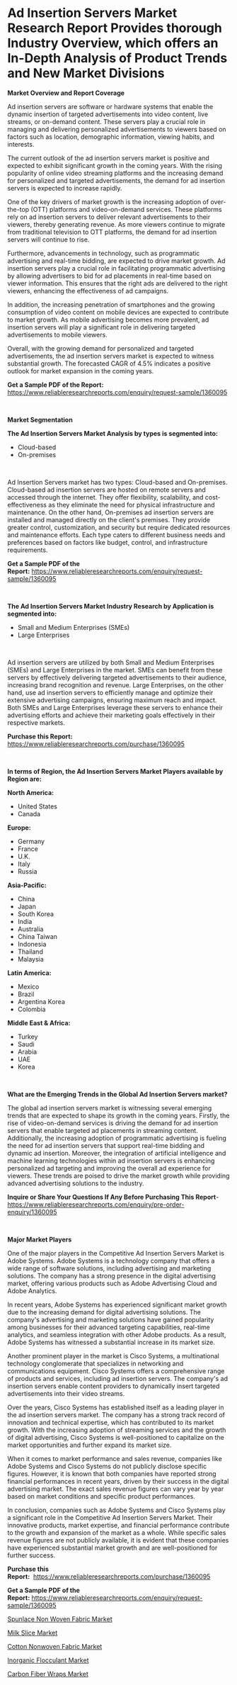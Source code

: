 <p><h1>Ad Insertion Servers Market Research Report Provides thorough Industry Overview, which offers an In-Depth Analysis of Product Trends and New Market Divisions</h1></p><p><strong>Market Overview and Report Coverage</strong></p>
<p><p>Ad insertion servers are software or hardware systems that enable the dynamic insertion of targeted advertisements into video content, live streams, or on-demand content. These servers play a crucial role in managing and delivering personalized advertisements to viewers based on factors such as location, demographic information, viewing habits, and interests.</p><p>The current outlook of the ad insertion servers market is positive and expected to exhibit significant growth in the coming years. With the rising popularity of online video streaming platforms and the increasing demand for personalized and targeted advertisements, the demand for ad insertion servers is expected to increase rapidly.</p><p>One of the key drivers of market growth is the increasing adoption of over-the-top (OTT) platforms and video-on-demand services. These platforms rely on ad insertion servers to deliver relevant advertisements to their viewers, thereby generating revenue. As more viewers continue to migrate from traditional television to OTT platforms, the demand for ad insertion servers will continue to rise.</p><p>Furthermore, advancements in technology, such as programmatic advertising and real-time bidding, are expected to drive market growth. Ad insertion servers play a crucial role in facilitating programmatic advertising by allowing advertisers to bid for ad placements in real-time based on viewer information. This ensures that the right ads are delivered to the right viewers, enhancing the effectiveness of ad campaigns.</p><p>In addition, the increasing penetration of smartphones and the growing consumption of video content on mobile devices are expected to contribute to market growth. As mobile advertising becomes more prevalent, ad insertion servers will play a significant role in delivering targeted advertisements to mobile viewers.</p><p>Overall, with the growing demand for personalized and targeted advertisements, the ad insertion servers market is expected to witness substantial growth. The forecasted CAGR of 4.5% indicates a positive outlook for market expansion in the coming years.</p></p>
<p><strong>Get a Sample PDF of the Report:</strong> <a href="https://www.reliableresearchreports.com/enquiry/request-sample/1360095">https://www.reliableresearchreports.com/enquiry/request-sample/1360095</a></p>
<p>&nbsp;</p>
<p><strong>Market Segmentation</strong></p>
<p><strong>The Ad Insertion Servers Market Analysis by types is segmented into:</strong></p>
<p><ul><li>Cloud-based</li><li>On-premises</li></ul></p>
<p>&nbsp;</p>
<p><p>Ad Insertion Servers market has two types: Cloud-based and On-premises. Cloud-based ad insertion servers are hosted on remote servers and accessed through the internet. They offer flexibility, scalability, and cost-effectiveness as they eliminate the need for physical infrastructure and maintenance. On the other hand, On-premises ad insertion servers are installed and managed directly on the client's premises. They provide greater control, customization, and security but require dedicated resources and maintenance efforts. Each type caters to different business needs and preferences based on factors like budget, control, and infrastructure requirements.</p></p>
<p><strong>Get a Sample PDF of the Report:</strong>&nbsp;<a href="https://www.reliableresearchreports.com/enquiry/request-sample/1360095">https://www.reliableresearchreports.com/enquiry/request-sample/1360095</a></p>
<p>&nbsp;</p>
<p><strong>The Ad Insertion Servers Market Industry Research by Application is segmented into:</strong></p>
<p><ul><li>Small and Medium Enterprises (SMEs)</li><li>Large Enterprises</li></ul></p>
<p>&nbsp;</p>
<p><p>Ad insertion servers are utilized by both Small and Medium Enterprises (SMEs) and Large Enterprises in the market. SMEs can benefit from these servers by effectively delivering targeted advertisements to their audience, increasing brand recognition and revenue. Large Enterprises, on the other hand, use ad insertion servers to efficiently manage and optimize their extensive advertising campaigns, ensuring maximum reach and impact. Both SMEs and Large Enterprises leverage these servers to enhance their advertising efforts and achieve their marketing goals effectively in their respective markets.</p></p>
<p><strong>Purchase this Report:</strong>&nbsp; <a href="https://www.reliableresearchreports.com/purchase/1360095">https://www.reliableresearchreports.com/purchase/1360095</a></p>
<p>&nbsp;</p>
<p><strong>In terms of Region, the Ad Insertion Servers Market Players available by Region are:</strong></p>
<p>
    <p> <strong> North America: </strong>
        <ul>
            <li>United States</li>
            <li>Canada</li>
        </ul>
        </p> 
    <p> <strong> Europe: </strong>
        <ul>
            <li>Germany</li>
            <li>France</li>
            <li>U.K.</li>
            <li>Italy</li>
            <li>Russia</li>
        </ul>
        </p> 
    <p> <strong> Asia-Pacific: </strong>
        <ul>
            <li>China</li>
            <li>Japan</li>
            <li>South Korea</li>
            <li>India</li>
            <li>Australia</li>
            <li>China Taiwan</li>
            <li>Indonesia</li>
            <li>Thailand</li>
            <li>Malaysia</li>
        </ul>
        </p> 
    <p> <strong> Latin America: </strong>
        <ul>
            <li>Mexico</li>
            <li>Brazil</li>
            <li>Argentina Korea</li>
            <li>Colombia</li>
        </ul>
        </p> 
    <p> <strong> Middle East & Africa: </strong>
        <ul>
            <li>Turkey</li>
            <li>Saudi</li>
            <li>Arabia</li>
            <li>UAE</li>
            <li>Korea</li>
        </ul>
    </p>
    </p>
<p>&nbsp;</p>
<p><strong>What are the Emerging Trends in the Global Ad Insertion Servers market?</strong></p>
<p><p>The global ad insertion servers market is witnessing several emerging trends that are expected to shape its growth in the coming years. Firstly, the rise of video-on-demand services is driving the demand for ad insertion servers that enable targeted ad placements in streaming content. Additionally, the increasing adoption of programmatic advertising is fueling the need for ad insertion servers that support real-time bidding and dynamic ad insertion. Moreover, the integration of artificial intelligence and machine learning technologies within ad insertion servers is enhancing personalized ad targeting and improving the overall ad experience for viewers. These trends are poised to drive the market growth while providing advanced advertising solutions to the industry.</p></p>
<p><strong>Inquire or Share Your Questions If Any Before Purchasing This Report</strong>- <a href="https://www.reliableresearchreports.com/enquiry/pre-order-enquiry/1360095">https://www.reliableresearchreports.com/enquiry/pre-order-enquiry/1360095</a></p>
<p>&nbsp;</p>
<p><strong>Major Market Players</strong></p>
<p><p>One of the major players in the Competitive Ad Insertion Servers Market is Adobe Systems. Adobe Systems is a technology company that offers a wide range of software solutions, including advertising and marketing solutions. The company has a strong presence in the digital advertising market, offering various products such as Adobe Advertising Cloud and Adobe Analytics.</p><p>In recent years, Adobe Systems has experienced significant market growth due to the increasing demand for digital advertising solutions. The company's advertising and marketing solutions have gained popularity among businesses for their advanced targeting capabilities, real-time analytics, and seamless integration with other Adobe products. As a result, Adobe Systems has witnessed a substantial increase in its market size.</p><p>Another prominent player in the market is Cisco Systems, a multinational technology conglomerate that specializes in networking and communications equipment. Cisco Systems offers a comprehensive range of products and services, including ad insertion servers. The company's ad insertion servers enable content providers to dynamically insert targeted advertisements into their video streams.</p><p>Over the years, Cisco Systems has established itself as a leading player in the ad insertion servers market. The company has a strong track record of innovation and technical expertise, which has contributed to its market growth. With the increasing adoption of streaming services and the growth of digital advertising, Cisco Systems is well-positioned to capitalize on the market opportunities and further expand its market size.</p><p>When it comes to market performance and sales revenue, companies like Adobe Systems and Cisco Systems do not publicly disclose specific figures. However, it is known that both companies have reported strong financial performances in recent years, driven by their success in the digital advertising market. The exact sales revenue figures can vary year by year based on market conditions and specific product performances.</p><p>In conclusion, companies such as Adobe Systems and Cisco Systems play a significant role in the Competitive Ad Insertion Servers Market. Their innovative products, market expertise, and financial performance contribute to the growth and expansion of the market as a whole. While specific sales revenue figures are not publicly available, it is evident that these companies have experienced substantial market growth and are well-positioned for further success.</p></p>
<p><strong>Purchase this Report:</strong>&nbsp;&nbsp;<a href="https://www.reliableresearchreports.com/purchase/1360095">https://www.reliableresearchreports.com/purchase/1360095</a></p>
<p></p>
<p><strong>Get a Sample PDF of the Report:</strong>&nbsp;<a href="https://www.reliableresearchreports.com/enquiry/request-sample/1360095">https://www.reliableresearchreports.com/enquiry/request-sample/1360095</a></p>
<p><p><a href="https://medium.com/@randyhuel1989/spunlace-non-woven-fabric-market-size-growth-forecast-2023-2030-312eba5aabc7">Spunlace Non Woven Fabric Market</a></p><p><a href="https://www.linkedin.com/pulse/decoding-milk-slice-market-deep-dive-latest-trends-segmentation-3izsf/">Milk Slice Market</a></p><p><a href="https://medium.com/@dellkoepp/cotton-nonwoven-fabric-market-size-growth-forecast-2023-2030-f2338dd7edcf">Cotton Nonwoven Fabric Market</a></p><p><a href="https://www.linkedin.com/pulse/inorganic-flocculant-market-size-2023-2030-global-industrial-f8ige/">Inorganic Flocculant Market</a></p><p><a href="https://www.linkedin.com/pulse/carbon-fiber-wraps-market-size-2023-2030-global-industrial-1nxne/">Carbon Fiber Wraps Market</a></p></p>